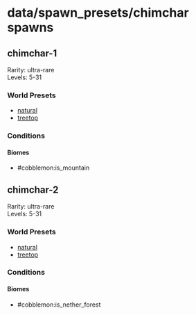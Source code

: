 # data/spawn_presets/chimchar spawns  
  
## chimchar-1  
Rarity: ultra-rare  
Levels: 5-31  
  
### World Presets  
* [natural](/data/world_presets/natural.md)  
* [treetop](/data/world_presets/treetop.md)  
  
### Conditions  
  
#### Biomes  
  * #cobblemon:is_mountain
  
  
## chimchar-2  
Rarity: ultra-rare  
Levels: 5-31  
  
### World Presets  
* [natural](/data/world_presets/natural.md)  
* [treetop](/data/world_presets/treetop.md)  
  
### Conditions  
  
#### Biomes  
  * #cobblemon:is_nether_forest
  
